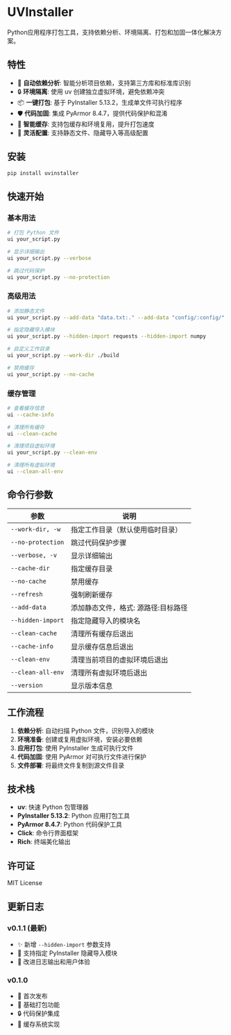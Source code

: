 # UVInstaller

Python应用程序打包工具，支持依赖分析、环境隔离、打包和加固一体化解决方案。

## 特性

- 🚀 **自动依赖分析**: 智能分析项目依赖，支持第三方库和标准库识别
- 🔒 **环境隔离**: 使用 uv 创建独立虚拟环境，避免依赖冲突
- 📦 **一键打包**: 基于 PyInstaller 5.13.2，生成单文件可执行程序
- 🛡️ **代码加固**: 集成 PyArmor 8.4.7，提供代码保护和混淆
- 💾 **智能缓存**: 支持包缓存和环境复用，提升打包速度
- 🔧 **灵活配置**: 支持静态文件、隐藏导入等高级配置

## 安装

```bash
pip install uvinstaller
```

## 快速开始

### 基本用法

```bash
# 打包 Python 文件
ui your_script.py

# 显示详细输出
ui your_script.py --verbose

# 跳过代码保护
ui your_script.py --no-protection
```

### 高级用法

```bash
# 添加静态文件
ui your_script.py --add-data "data.txt:." --add-data "config/:config/"

# 指定隐藏导入模块
ui your_script.py --hidden-import requests --hidden-import numpy

# 自定义工作目录
ui your_script.py --work-dir ./build

# 禁用缓存
ui your_script.py --no-cache
```

### 缓存管理

```bash
# 查看缓存信息
ui --cache-info

# 清理所有缓存
ui --clean-cache

# 清理项目虚拟环境
ui your_script.py --clean-env

# 清理所有虚拟环境
ui --clean-all-env
```

## 命令行参数

| 参数 | 说明 |
|------|------|
| `--work-dir, -w` | 指定工作目录（默认使用临时目录） |
| `--no-protection` | 跳过代码保护步骤 |
| `--verbose, -v` | 显示详细输出 |
| `--cache-dir` | 指定缓存目录 |
| `--no-cache` | 禁用缓存 |
| `--refresh` | 强制刷新缓存 |
| `--add-data` | 添加静态文件，格式: 源路径:目标路径 |
| `--hidden-import` | 指定隐藏导入的模块名 |
| `--clean-cache` | 清理所有缓存后退出 |
| `--cache-info` | 显示缓存信息后退出 |
| `--clean-env` | 清理当前项目的虚拟环境后退出 |
| `--clean-all-env` | 清理所有虚拟环境后退出 |
| `--version` | 显示版本信息 |

## 工作流程

1. **依赖分析**: 自动扫描 Python 文件，识别导入的模块
2. **环境准备**: 创建或复用虚拟环境，安装必要依赖
3. **应用打包**: 使用 PyInstaller 生成可执行文件
4. **代码加固**: 使用 PyArmor 对可执行文件进行保护
5. **文件部署**: 将最终文件复制到源文件目录

## 技术栈

- **uv**: 快速 Python 包管理器
- **PyInstaller 5.13.2**: Python 应用打包工具
- **PyArmor 8.4.7**: Python 代码保护工具
- **Click**: 命令行界面框架
- **Rich**: 终端美化输出

## 许可证

MIT License

## 更新日志

### v0.1.1 (最新)
- ✨ 新增 `--hidden-import` 参数支持
- 🔧 支持指定 PyInstaller 隐藏导入模块
- 📝 改进日志输出和用户体验

### v0.1.0
- 🎉 首次发布
- 🚀 基础打包功能
- 🔒 代码保护集成
- 💾 缓存系统实现
